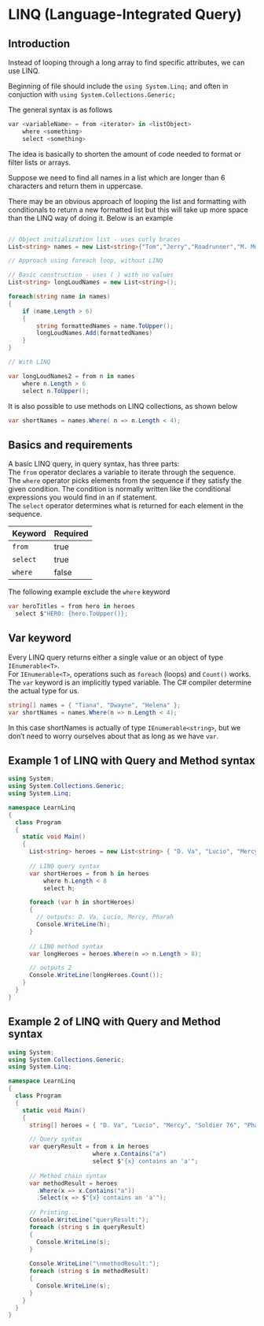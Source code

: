 # LINQ (Language-Integrated Query)

## Introduction

Instead of looping through a long array to find specific attributes, we can use LINQ.

Beginning of file should include the `using System.Linq;` and often in conjuction with `using System.Collections.Generic;`

The general syntax is as follows

```c#
var <variableName> = from <iterator> in <listObject>
    where <something>
    select <something>
```

The idea is basically to shorten the amount of code needed to format or filter lists or arrays.

Suppose we need to find all names in a list which are longer than 6 characters and return them in uppercase.

There may be an obvious approach of looping the list and formatting with conditionals to return a new formatted list but this will take up more space than the LINQ way of doing it. Below is an example

```c#

// Object initialization list - uses curly braces
List<string> names = new List<string>{"Tom","Jerry","Roadrunner","M. Mouse", "Goofy"};

// Approach using foreach loop, without LINQ

// Basic construction - uses ( ) with no values
List<string> longLoudNames = new List<string>();

foreach(string name in names)
{
    if (name.Length > 6)
    {
        string formattedNames = name.ToUpper();
        longLoudNames.Add(formattedNames)
    }
}

// With LINQ

var longLoudNames2 = from n in names
    where n.Length > 6
    select n.ToUpper();
```

It is also possible to use methods on LINQ collections, as shown below

```c#
var shortNames = names.Where( n => n.Length < 4);
```

## Basics and requirements

A basic LINQ query, in query syntax, has three parts:  
The `from` operator declares a variable to iterate through the sequence.  
The `where` operator picks elements from the sequence if they satisfy the given condition. The condition is normally written like the conditional expressions you would find in an if statement.  
The `select` operator determines what is returned for each element in the sequence.

|Keyword |Required
|--      |--
|`from`  |true
|`select`|true
|`where` |false

The following example exclude the `where` keyword

```c#
var heroTitles = from hero in heroes
  select $"HERO: {hero.ToUpper()};
```
  
## Var keyword

Every LINQ query returns either a single value or an object of type `IEnumerable<T>`.  
For `IEnumerable<T>`, operations such as `foreach` (loops) and `Count()` works.  
The `var` keyword is an implicitly typed variable. The C# compiler determine the actual type for us.

```c#
string[] names = { "Tiana", "Dwayne", "Helena" };
var shortNames = names.Where(n => n.Length < 4);
```

In this case shortNames is actually of type `IEnumerable<string>`, but we don’t need to worry ourselves about that as long as we have `var`.

## Example 1 of LINQ with Query and Method syntax

```c#
using System;
using System.Collections.Generic;
using System.Linq;

namespace LearnLinq
{
  class Program
  {
    static void Main()
    {
      List<string> heroes = new List<string> { "D. Va", "Lucio", "Mercy", "Soldier 76", "Pharah", "Reinhardt" };
    
      // LINQ query syntax
      var shortHeroes = from h in heroes
          where h.Length < 8
          select h;

      foreach (var h in shortHeroes)
      {
        // outputs: D. Va, Lucio, Mercy, Pharah
        Console.WriteLine(h);
      }
      
      // LINQ method syntax
      var longHeroes = heroes.Where(n => n.Length > 8);

      // outputs 2
      Console.WriteLine(longHeroes.Count());
    }
  }
}
```

## Example 2 of LINQ with Query and Method syntax

```c#
using System;
using System.Collections.Generic;
using System.Linq;

namespace LearnLinq
{
  class Program
  {
    static void Main()
    {
      string[] heroes = { "D. Va", "Lucio", "Mercy", "Soldier 76", "Pharah", "Reinhardt" };

      // Query syntax
      var queryResult = from x in heroes
                        where x.Contains("a")
                        select $"{x} contains an 'a'";
      
      // Method chain syntax
      var methodResult = heroes
        .Where(x => x.Contains("a"))
        .Select(x => $"{x} contains an 'a'");
     
      // Printing...
      Console.WriteLine("queryResult:");
      foreach (string s in queryResult)
      {
        Console.WriteLine(s);
      }
      
      Console.WriteLine("\nmethodResult:");
      foreach (string s in methodResult)
      {
        Console.WriteLine(s);
      }
    }
  }
}
```
